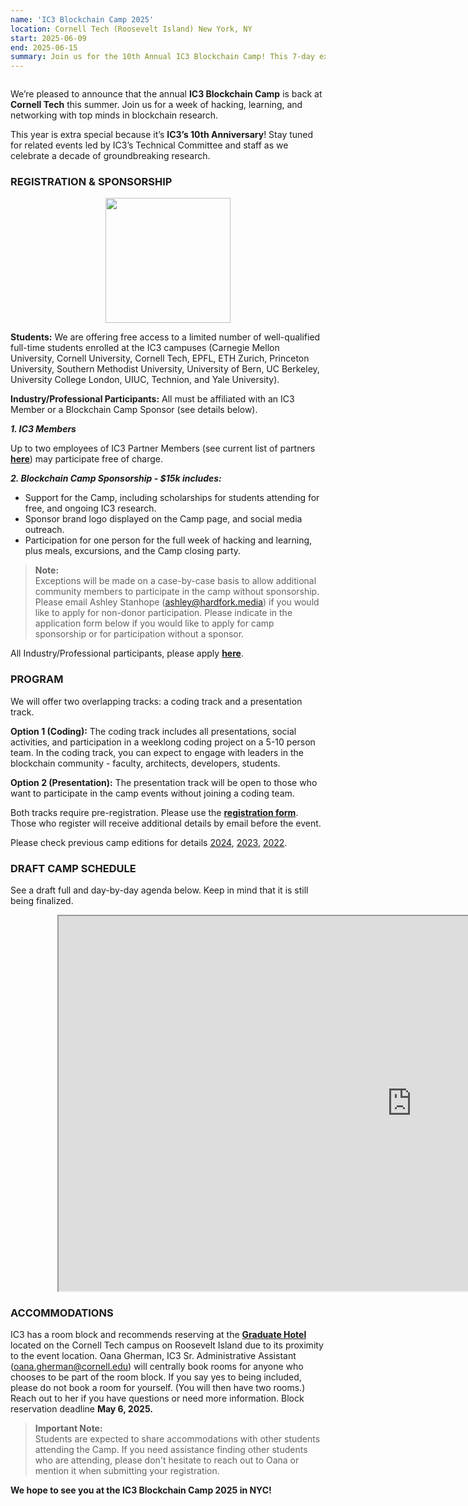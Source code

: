 ```yaml
---
name: 'IC3 Blockchain Camp 2025'
location: Cornell Tech (Roosevelt Island) New York, NY
start: 2025-06-09
end: 2025-06-15
summary: Join us for the 10th Annual IC3 Blockchain Camp! This 7-day experience will be hosted once again at the Cornell Tech Campus on Roosevelt Island, New York City. IC3's Technical Committee of <a href="https://x.com/sarahalle_?s=21">Sarah Allen</a>, <a href="https://x.com/suryabakshi?s=21">Surya Bakshi</a>, <a href="https://x.com/ethlorenz?s=21">Lorenz Breidenbach</a>, <a href="https://x.com/stonecoldpat0?s=21">Patrick McCorry</a>, and <a href="https://x.com/haaroony?s=21">Haaroon Yousaf</a> is preparing another immersive coding and learning experience!
---
```


<div class="ui piled segment">
  <img class="ui centered image" src="../images/events/blockchain-camp-2024/ic3 logo new.png" alt="" />
</div>

We’re pleased to announce that the annual **IC3 Blockchain Camp** is back at **Cornell Tech** this summer. Join us for a week of hacking, learning, and networking with top minds in blockchain research.

This year is extra special because it’s **IC3’s 10th Anniversary**! Stay tuned for related events led by IC3’s Technical Committee and staff as we celebrate a decade of groundbreaking research.


### REGISTRATION & SPONSORSHIP

<p align="center">
	<a href="https://docs.google.com/forms/d/e/1FAIpQLSfQ0fRt83xgZRvkz3x6sdWFVlxWk_l8Q__lXqQ5nT5Y2riIhg/viewform"> 
	   <img src="../images/events/blockchain-camp-2024/Register.jpeg" width="200" />	
	</a>	
</p>

**Students:** We are offering free access to a limited number of well-qualified full-time students enrolled at the IC3 campuses (Carnegie Mellon University, Cornell University, Cornell Tech, EPFL, ETH Zurich, Princeton University, Southern Methodist University, University of Bern, UC Berkeley, University College London, UIUC, Technion, and Yale University). 

**Industry/Professional Participants:** All must be affiliated with an IC3 Member or a Blockchain Camp Sponsor (see details below).

***1. IC3 Members***

Up to two employees of IC3 Partner Members (see current list of partners **<a href="https://www.initc3.org/partners">here</a>**) may participate free of charge.

***2. Blockchain Camp Sponsorship - $15k includes:***

- Support for the Camp, including scholarships for students attending for free, and ongoing IC3 research. <br>
- Sponsor brand logo displayed on the Camp page, and social media outreach. <br>
- Participation for one person for the full week of hacking and learning, plus meals, excursions, and the Camp closing party. <br>


> **Note:** <br>
> Exceptions will be made on a case-by-case basis to allow additional community members to participate in the camp without sponsorship. Please email Ashley Stanhope (<a href="mailto:ashley@hardfork.media">ashley@hardfork.media</a>) if you would like to apply for non-donor participation. Please indicate in the application form below if you would like to apply for camp sponsorship or for participation without a sponsor. 

All Industry/Professional participants, please apply **<a href="https://docs.google.com/forms/d/e/1FAIpQLSfQ0fRt83xgZRvkz3x6sdWFVlxWk_l8Q__lXqQ5nT5Y2riIhg/viewform">here</a>**.


### PROGRAM

We will offer two overlapping tracks: a coding track and a presentation track.

**Option 1 (Coding):** The coding track includes all presentations, social activities, and participation in a weeklong coding project on a 5-10 person team. In the coding track, you can expect to engage with leaders in the blockchain community - faculty, architects, developers, students.

**Option 2 (Presentation):** The presentation track will be open to those who want to participate in the camp events without joining a coding team.

Both tracks require pre-registration. Please use the **<a href="https://docs.google.com/forms/d/e/1FAIpQLSfQ0fRt83xgZRvkz3x6sdWFVlxWk_l8Q__lXqQ5nT5Y2riIhg/viewform">registration form</a>**. Those who register will receive additional details by email before the event.

Please check previous camp editions for details <a href="https://www.initc3.org/events/2024-06-10-ic3-blockchain-camp-2024">2024</a>, <a href="https://www.initc3.org/events/2023-06-12-ic3-blockchain-camp-2023">2023</a>, <a href="https://www.initc3.org/events/2022-08-01-ic3-blockchain-camp-2022">2022</a>.


### DRAFT CAMP SCHEDULE

See a draft full and day-by-day agenda below. Keep in mind that it is still being finalized.

<div style="margin-left:75px;width:auto">

<iframe height="600" width="1130" src="https://docs.google.com/spreadsheets/d/e/2PACX-1vTwKQKfbKQMJtmgOjJAEtRww5JEh7d6FJuPqkErYU0qyCLfJlIrMIILTrgz8NqnrrJOgMZYMHftQPE2/pubhtml?widget=true&amp;headers=false"></iframe>

</div>


### ACCOMMODATIONS

IC3 has a room block and recommends reserving at the **<a href="https://www.hilton.com/en/hotels/nycgngu-graduate-new-york/">Graduate Hotel</a>** located on the Cornell Tech campus on Roosevelt Island due to its proximity to the event location. Oana Gherman, IC3 Sr. Administrative Assistant (<a href="mailto:og64@cornell.edu">oana.gherman@cornell.edu</a>) will centrally book rooms for anyone who chooses to be part of the room block. If you say yes to being included, please do not book a room for yourself. (You will then have two rooms.) Reach out to her if you have questions or need more information. Block reservation deadline **May 6, 2025.**

> **Important Note:** <br>
> Students are expected to share accommodations with other students attending the Camp. If you need assistance finding other students who are attending, please don't hesitate to reach out to Oana or mention it when submitting your registration.

**We hope to see you at the IC3 Blockchain Camp 2025 in NYC!**
